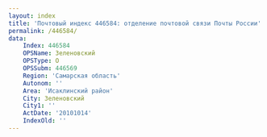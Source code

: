 ```yaml
---
layout: index
title: 'Почтовый индекс 446584: отделение почтовой связи Почты России'
permalink: /446584/
data:
    Index: 446584
    OPSName: Зеленовский
    OPSType: О
    OPSSubm: 446569
    Region: 'Самарская область'
    Autonom: ''
    Area: 'Исаклинский район'
    City: Зеленовский
    City1: ''
    ActDate: '20101014'
    IndexOld: ''
---
```

